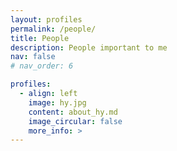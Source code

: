 ```yaml
---
layout: profiles
permalink: /people/
title: People
description: People important to me
nav: false
# nav_order: 6

profiles:
  - align: left
    image: hy.jpg
    content: about_hy.md
    image_circular: false
    more_info: >
---
```

